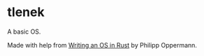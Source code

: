 # tlenek

A basic OS.

Made with help from [Writing an OS in Rust](https://os.phil-opp.com/) by Philipp Oppermann.
